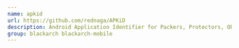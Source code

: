 ```yaml
---
name: apkid
url: https://github.com/rednaga/APKiD
description: Android Application Identifier for Packers, Protectors, Obfuscators and Oddities.
group: blackarch blackarch-mobile
---
```

